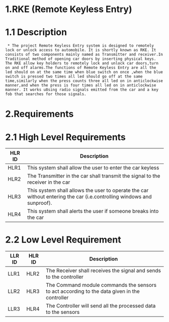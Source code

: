 # 1.RKE (Remote Keyless Entry)
 # 1.1 Description
     * The project Remote Keyless Entry system is designed to remotely lock or unlock access to automobile. It is shortly known as RKE. It consists of two components mainly named as Transmitter and receiver.In Traditional method of opening car doors by inserting physical keys. The RKE allow key holders to remotely lock and unlock car doors,turn on and off alarms.The functions of Remote Keyless Entry are all the led should on at the same time when blue switch on once ,when the blue switch is pressed two times all led should go off at the same time,similarly when the press counts three all led on in anticlockwise manner,and when the press is four times all led on in anticlockwise manner. It works u8sing radio signals emitted from the car and a key fob that searches for those signals.
# 2.Requirements
# 2.1 High Level Requirements
 | HLR ID | Description|
 |--------| -----------|
 |  HLR1  | This system shall allow the user to enter the car keyless |
 |  HLR2  | The Transmitter in the car shall transmit the signal to the receiver in the car|
 |  HLR3  | This system shall allows the user to operate the car without entering the car (i.e.controlling windows and sunproof).
 |  HLR4  | This system shall alerts the user if someone breaks into the car|
 
# 2.2 Low Level Requirement
 | LLR ID | HLR ID | Description |
 |--------|--------|-------------|
 | LLR1 | HLR2 | The Receiver shall receives the signal and sends to the controller|
 | LLR2 | HLR3 | The Command module commands the sensors to act according to the data given in the controller|
 | LLR3 | HLR4 | The Controller will send all the processed data to the sensors|
